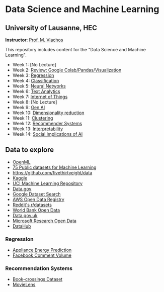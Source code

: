 # Data Science and Machine Learning 
## University of Lausanne, HEC

**Instructor**: [Prof. M. Vlachos](https://people.unil.ch/michalisvlachos/)

This repository includes content for the "Data Science and Machine Learning".

- Week 1: [No Lecture]
- Week 2: [Review: Google Colab/Pandas/Visualization](Week_2)
- Week 3: [Regression](Week_3)
- Week 4: [Classification](Week_4)
- Week 5: [Neural Networks](Week_5)
- Week 6: [Text Analytics](Week_6)
- Week 7: [Internet of Things](Week_7)
- Week 8: [No Lecture]
- Week 9: [Gen AI](Week_9)
- Week 10: [Dimensionality reduction](Week_10)
- Week 11: [Clustering](Week_11)
- Week 12: [Recommender Systems](Week_12)
- Week 13: [Interpretability](Week_13)
- Week 14: [Social Implications of AI](Week_14)


## Data to explore
- [OpenML](https://www.openml.org/)
- [75 Public datasets for Machine Learning](https://blog.superannotate.com/public-datasets-for-machine-learning/)
- https://github.com/fivethirtyeight/data
- [Kaggle](https://www.kaggle.com/datasets)
- [UCI Machine Learning Repository](https://archive.ics.uci.edu/datasets)
- [Data.gov](https://www.data.gov)
- [Google Dataset Search](https://datasetsearch.research.google.com/)
- [AWS Open Data Registry](https://registry.opendata.aws)
- [Reddit's r/datasets](https://www.reddit.com/r/datasets)
- [World Bank Open Data](https://data.worldbank.org)
- [Data.gov.uk](https://data.gov.uk)
- [Microsoft Research Open Data](https://msropendata.com)
- [DataHub](https://datahub.io)

### Regression
- [Appliance Energy Prediction](https://archive.ics.uci.edu/ml/datasets/Appliances+energy+prediction)
- [Facebook Comment Volume](https://archive.ics.uci.edu/ml/datasets/Facebook+Comment+Volume+Dataset#)

### Recommendation Systems
- [Book-crossings Dataset](http://www2.informatik.uni-freiburg.de/~cziegler/BX/)
- [MovieLens](https://grouplens.org/datasets/movielens/)
